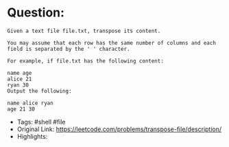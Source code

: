 # Question:

```
Given a text file file.txt, transpose its content.

You may assume that each row has the same number of columns and each
field is separated by the ' ' character.

For example, if file.txt has the following content:

name age
alice 21
ryan 30
Output the following:

name alice ryan
age 21 30
```
- Tags: #shell #file
- Original Link: https://leetcode.com/problems/transpose-file/description/
- Highlights:
